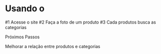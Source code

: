 # Usando o 

#1 Acesse o site
#2 Faça a foto de um produto
#3 Cada produtos busca as categorias

Próximos Passos

Melhorar a relação entre produtos e categorias
